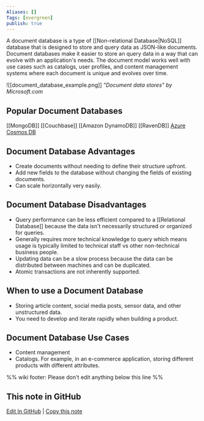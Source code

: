 ```yaml
---
Aliases: []
Tags: [evergreen]
publish: true
---
```


A document database is a type of [[Non-relational Database|NoSQL]] database that is designed to store and query data as JSON-like documents. Document databases make it easier to store an query data in a way that can evolve with an application's needs. The document model works well with use cases such as catalogs, user profiles, and content management systems where each document is unique and evolves over time.

![[document_database_example.png]]
*"Document data stores" by Microsoft.com*

## Popular Document Databases

[[MongoDB]]
[[Couchbase]]
[[Amazon DynamoDB]]
[[RavenDB]]
[Azure Cosmos DB](https://azure.microsoft.com/services/cosmos-db/)

## Document Database Advantages

- Create documents without needing to define their structure upfront.
- Add new fields to the database without changing the fields of existing documents.
- Can scale horizontally very easily.

## Document Database Disadvantages

- Query performance can be less efficient compared to a [[Relational Database]] because the data isn't necessarily structured or organized for queries.
- Generally requires more technical knowledge to query which means usage is typically limited to technical staff vs other non-technical business people.
- Updating data can be a slow process because the data can be distributed between machines and can be duplicated.
- Atomic transactions are not inherently supported.

## When to use a Document Database

- Storing article content, social media posts, sensor data, and other unstructured data.
- You need to develop and iterate rapidly when building a product.

## Document Database Use Cases

- Content management
- Catalogs. For example, in an e-commerce application, storing different products with different attributes.

%% wiki footer: Please don't edit anything below this line %%

## This note in GitHub

<span class="git-footer">[Edit In GitHub](https://github.dev/data-engineering-community/data-engineering-wiki/blob/main/Concepts/Document%20Database.md "git-hub-edit-note") | [Copy this note](https://raw.githubusercontent.com/data-engineering-community/data-engineering-wiki/main/Concepts/Document%20Database.md "git-hub-copy-note") </span>
